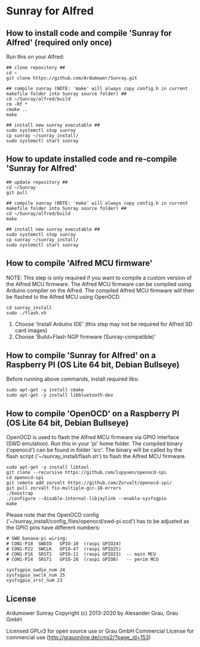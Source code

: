 # Sunray for Alfred

## How to install code and compile 'Sunray for Alfred' (required only once)
Run this on your Alfred:

```
## clone repository ##
cd ~
git clone https://github.com/Ardumower/Sunray.git

## compile sunray (NOTE: 'make' will always copy config.h in current makefile folder into Sunray source folder) ##
cd ~/Sunray/alfred/build
rm -Rf *
cmake ..
make

## install new sunray executable ##
sudo systemctl stop sunray
cp sunray ~/sunray_install/
sudo systemctl start sunray
```

## How to update installed code and re-compile 'Sunray for Alfred'
```
## update repository ##
cd ~/Sunray
git pull

## compile sunray (NOTE: 'make' will always copy config.h in current makefile folder into Sunray source folder) ##
cd ~/Sunray/alfred/build
make

## install new sunray executable ##
sudo systemctl stop sunray
cp sunray ~/sunray_install/
sudo systemctl start sunray
```

## How to compile 'Alfred MCU firmware'
NOTE: This step is only required if you want to compile a custom version of the Alfred MCU firmware. The Alfred MCU firmware can be compiled using Arduino compiler on the Alfred. The compiled Alfred MCU firmware will then be flashed to the Alfred MCU using OpenOCD.
```
cd sunray_install
sudo ./flash.sh
```
1. Choose 'Install Arduino IDE' (this step may not be required for Alfred SD card images)
2. Choose 'Build+Flash NGP firmware (Sunray-compatible)'


## How to compile 'Sunray for Alfred' on a Raspberry PI (OS Lite 64 bit, Debian Bullseye)
Before running above commands, install required libs:
```
sudo apt-get -y install cmake
sudo apt-get -y install libbluetooth-dev
```

## How to compile 'OpenOCD' on a Raspberry PI (OS Lite 64 bit, Debian Bullseye)
OpenOCD is used to flash the Alfred MCU firmware via GPIO interface (SWD emulation). Run this in your 'pi' home folder. The compiled binary ('openocd') can be found in folder 'src'. The binary will be called by the flash script ('~/sunray_install/flash.sh') to flash the Alfred MCU firmware. 
```
sudo apt-get -y install libtool
git clone --recursive https://github.com/lupyuen/openocd-spi
cd openocd-spi
git remote add zorvalt https://github.com/Zorvalt/openocd-spi/
git pull zorvalt fix-multiple-gcc-10-errors
./boostrap
./configure --disable-internal-libjaylink --enable-sysfsgpio
make
```
Please note that the OpenOCD config ('~/sunray_install/config_files/openocd/swd-pi.ocd') has to be adjusted as the GPIO pins have different numbers:
```
# SWD banana-pi wiring:
# CON1-P18 	SWDIO   GPIO-10  (raspi GPIO24)
# CON1-P22 	SWCLK 	GPIO-47  (raspi GPIO25)
# CON1-P16 	SRST2 	GPIO-11  (raspi GPIO23)  -- main MCU
# CON1-P24 	SRST1 	GPIO-20  (raspi GPIO8)   -- perim MCU

sysfsgpio_swdio_num 24
sysfsgpio_swclk_num 25
sysfsgpio_srst_num 23
```


## License
Ardumower Sunray 
Copyright (c) 2013-2020 by Alexander Grau, Grau GmbH

Licensed GPLv3 for open source use
or Grau GmbH Commercial License for commercial use (http://grauonline.de/cms2/?page_id=153)
    
